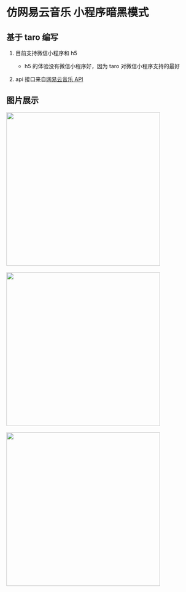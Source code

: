 # 仿网易云音乐 小程序暗黑模式

## 基于 taro 编写

1. 目前支持微信小程序和 h5

   - h5 的体验没有微信小程序好，因为 taro 对微信小程序支持的最好

2. api 接口来自[网易云音乐 API](https://binaryify.github.io/NeteaseCloudMusicApi/#/?id=%e5%88%9d%e5%a7%8b%e5%8c%96%e6%98%b5%e7%a7%b0)

## 图片展示

<img src="http://q9wga56zc.bkt.clouddn.com/music_1.jpg?e=1588842774&token=8jpX2y4G8cxgGIM9WZdO8m1uUijBmXEcDW89ekL9:MbHBW2OzGPcXyPDeBqo0vpiNV18=&attname=" style="width:400px" />
<br>
<br>

<img src="http://q9wga56zc.bkt.clouddn.com/music_2.jpg?e=1588842774&token=8jpX2y4G8cxgGIM9WZdO8m1uUijBmXEcDW89ekL9:kPWeHqERxhiqyayFzna36uJAup4=&attname=" style="width:400px" />
<br>
<br>

<img src="http://q9wga56zc.bkt.clouddn.com/music_3.jpg?e=1588842774&token=8jpX2y4G8cxgGIM9WZdO8m1uUijBmXEcDW89ekL9:oGsk-2zMIho4A9g-ofAJldBZ1bA=&attname=" style="width:400px" />
